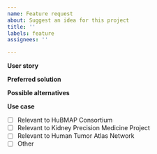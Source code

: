 ```yaml
---
name: Feature request
about: Suggest an idea for this project
title: ''
labels: feature
assignees: ''

---
```


**User story**

**Preferred solution**

**Possible alternatives**

**Use case**
 - [ ] Relevant to HuBMAP Consortium
 - [ ] Relevant to Kidney Precision Medicine Project
 - [ ] Relevant to Human Tumor Atlas Network
 - [ ] Other